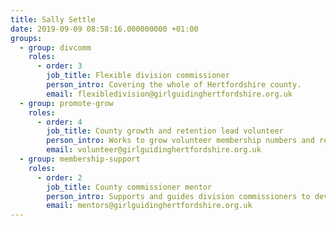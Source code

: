 ```yaml
---
title: Sally Settle
date: 2019-09-09 08:58:16.000000000 +01:00
groups:
  - group: divcomm
    roles:
      - order: 3
        job_title: Flexible division commissioner
        person_intro: Covering the whole of Hertfordshire county.
        email: flexibledivision@girlguidinghertfordshire.org.uk
  - group: promote-grow
    roles:
      - order: 4
        job_title: County growth and retention lead volunteer
        person_intro: Works to grow volunteer membership numbers and retain existing volunteers within the county. Supports existing volunteers to develop into qualified leaders. 
        email: volunteer@girlguidinghertfordshire.org.uk
  - group: membership-support
    roles:
      - order: 2
        job_title: County commissioner mentor
        person_intro: Supports and guides division commissioners to develop the knowledge and skills needed to carry out their role effectively.
        email: mentors@girlguidinghertfordshire.org.uk
---
```

